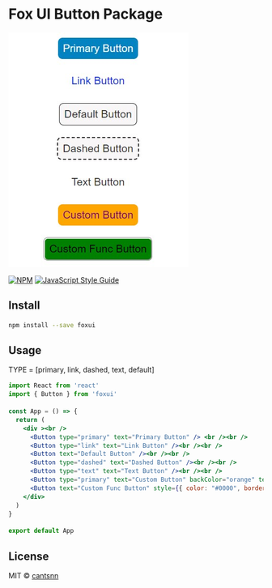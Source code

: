 # Fox UI Button Package 

![Buttons](./images/img_buttons.jpg)


[![NPM](https://img.shields.io/npm/v/foxui.svg)](https://www.npmjs.com/package/foxui) [![JavaScript Style Guide](https://img.shields.io/badge/code_style-standard-brightgreen.svg)](https://standardjs.com)

## Install

```bash
npm install --save foxui
```

## Usage

TYPE = [primary, link, dashed, text, default]

```jsx
import React from 'react'
import { Button } from 'foxui'
 
const App = () => {
  return (
    <div ><br />
      <Button type="primary" text="Primary Button" /> <br /><br />
      <Button type="link" text="Link Button" /><br /><br />
      <Button text="Default Button" /><br /><br />
      <Button type="dashed" text="Dashed Button" /><br /><br />
      <Button type="text" text="Text Button" /><br /><br />
      <Button type="primary" text="Custom Button" backColor="orange" textColor="purple" /><br /><br />
      <Button text="Custom Func Button" style={{ color: "#0000", border: "3px groove", backgroundColor: "green" }} onClick={() => alert("Clicked")} /><br /><br />
    </div>
  )
}

export default App
```

## License

MIT © [cantsnn](https://github.com/cantsnn)
